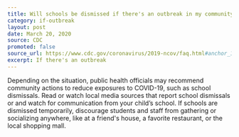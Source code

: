 ```yaml
---
title: Will schools be dismissed if there's an outbreak in my community?
category: if-outbreak
layout: post
date: March 20, 2020
source: CDC
promoted: false
source_url: https://www.cdc.gov/coronavirus/2019-ncov/faq.html#anchor_1584388857241
excerpt: If there's an outbreak
---
```


Depending on the situation, public health officials may recommend community actions to reduce exposures to COVID-19, such as school dismissals. Read or watch local media sources that report school dismissals or and watch for communication from your child’s school. If schools are dismissed temporarily, discourage students and staff from gathering or socializing anywhere, like at a friend's house, a favorite restaurant, or the local shopping mall.
